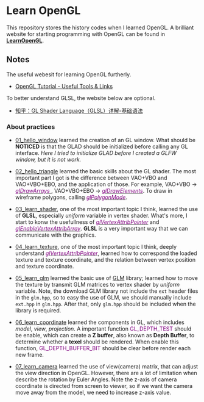 # Learn OpenGL

This repository stores the history codes when I learned OpenGL.
A brilliant website for starting programming with OpenGL can be found in [<b>LearnOpenGL</b>](https://learnopengl-cn.github.io/).

## Notes

The useful webesit for learning OpenGL furtherly.
- [OpenGL Tutorial - Useful Tools & Links](http://www.opengl-tutorial.org/miscellaneous/useful-tools-links/)

To better understand GLSL, the website below are optional.
- [知乎：GL Shader Language（GLSL）详解-基础语法](https://zhuanlan.zhihu.com/p/349296191)

### About practices

+ [01_hello_window](https://github.com/wlfrii/learn_OpenGL/tree/main/01_hello_window) learned the creation of an GL window. What should be __NOTICED__ is that the GLAD should be initialized before calling any GL interface.
<i>Here I tried to initialize GLAD before I created a GLFW window, but it is not work.</i>

+ [02_hello_triangle](https://github.com/wlfrii/learn_OpenGL/tree/main/02_hello_triangle) learned the basic skills about the GL shader. The most important part I got is the difference between VAO+VBO and VAO+VBO+EBO, and the application of those.
For example, VAO+VBO -> [<font color=purple> _glDrawArrays_ </font>](https://www.khronos.org/registry/OpenGL-Refpages/gl4/html/glDrawArrays.xhtml), VAO+VBO+EBO -> [<font color=purple> _glDrawElements_</font>](https://www.khronos.org/registry/OpenGL-Refpages/gl4/html/glDrawElements.xhtml).
To draw in wireframe polygons, calling [<font color=purple> _glPolygonMode_</font>](https://www.khronos.org/registry/OpenGL-Refpages/gl4/html/glPolygonMode.xhtml).

+ [03_learn_shader](https://github.com/wlfrii/learn_OpenGL/tree/main/03_learn_shader), one of the most important topic I think, learned the use of __GLSL__, especially _uniform_ variable in vertex shader. What's more, I start to konw the usefullness of  [<font color=purple> _glVertexAttribPointer_</font>](https://www.khronos.org/registry/OpenGL-Refpages/gl4/html/glVertexAttribPointer.xhtml) and [<font color=purple> _glEnableVertexAttribArray_</font>](https://www.khronos.org/registry/OpenGL-Refpages/gl4/html/glEnableVertexAttribArray.xhtml).
__GLSL__ is a very important way that we can communicate with the graphics.

+ [04_learn_texture](https://github.com/wlfrii/learn_OpenGL/tree/main/04_learn_texture), one of the most important topic I think, deeply understand [<font color=purple> _glVertexAttribPointer_</font>](https://www.khronos.org/registry/OpenGL-Refpages/gl4/html/glVertexAttribPointer.xhtml), learned how to correspond the loaded texture and texture coordinate, and the relation between vertex position and texture coordinate. 

+ [05_learn_glm](https://github.com/wlfrii/learn_OpenGL/tree/main/05_learn_glm) learned the basic use of [GLM](https://glm.g-truc.net/0.9.8/index.html) library; learned how to move the texture by transmit GLM matrices to vertex shader by _uniform_ variable.
Note, the download GLM library not include the `ext` header files in the `glm.hpp`, so to easy the use of GLM, we should manually include `ext.hpp` in `glm.hpp`. After that, only `glm.hpp` should be included when the library is required.

+ [06_learn_coordinate](https://github.com/wlfrii/learn_OpenGL/tree/main/06_learn_coordinate) learned the components in GL, which includes _model_, _view_, _projection_. 
A important function <font color=purple>GL_DEPTH_TEST</font> should be enable, which can create a __Z buffer__, also known as __Depth Buffer__, to determine whether a __texel__ should be rendered. When enable this function, <font color=purple>GL_DEPTH_BUFFER_BIT</font> should be clear before render each new frame.

+ [07_learn_camera](https://github.com/wlfrii/learn_OpenGL/tree/main/07_learn_camera) learned the use of view(camera) matrix, that can adjust the view direction in OpenGL. However, there are a lot of limitation when describe the rotation by Euler Angles.
Note the z-axis of camera coordinate is directed from screen to viewer, so if we want the camera move away from the model, we need to increase z-axis value.